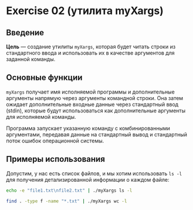 # Exercise 02 (утилита myXargs)

## Введение
**Цель** — создание утилиты `myXargs`, которая будет читать строки из стандартного ввода и использовать их в качестве аргументов для заданной команды.

## Основные функции
 `myXargs` получает имя исполняемой программы и дополнительные аргументы напрямую через аргументы командной строки. Она затем ожидает дополнительные входные данные через стандартный ввод (stdin), которые будут использоваться как дополнительные аргументы для исполняемой команды.

Программа запускает указанную команду с комбинированными аргументами, передавая данные на стандартный вывод и стандартный поток ошибок операционной системы.

## Примеры использования
Допустим, у нас есть список файлов, и мы хотим использовать `ls -l` для получения детализированной информации о каждом файле:
```bash
echo -e "file1.txt\nfile2.txt" | ./myXargs ls -l
```

```bash
find . -type f -name "*.txt" | ./myXargs wc -l
```
